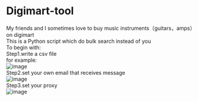 # Digimart-tool

My friends and I sometimes love to buy music instruments（guitars，amps）on digimart<br>
This is a Python script which do bulk search instead of you<br>
To begin with:<br>
Step1.write a csv file<br>
for example:<br>
![image](https://user-images.githubusercontent.com/95023302/221555866-f5904107-1a3d-4b1e-975f-390be7c5cc06.png)<br>
Step2.set your own email that receives message<br>
![image](https://user-images.githubusercontent.com/95023302/221556589-6759a722-11fc-4d9e-8544-4007fc12b322.png)<br>
Step3.set your proxy<br>
![image](https://user-images.githubusercontent.com/95023302/221556844-b29aad6a-9aba-4124-a7fa-c2ab9d02f200.png)<br>


